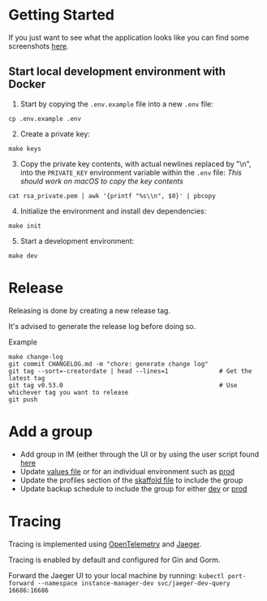 # Getting Started

If you just want to see what the application looks like you can find some screenshots [here](./docs/screenshots).

## Start local development environment with Docker

1. Start by copying the `.env.example` file into a new `.env` file:

```
cp .env.example .env
```

2. Create a private key:

```
make keys
```

3. Copy the private key contents, with actual newlines replaced by "\n", into the `PRIVATE_KEY` environment variable
   within the `.env` file:
   *This should work on macOS to copy the key contents*

```
cat rsa_private.pem | awk '{printf "%s\\n", $0}' | pbcopy
```

4. Initialize the environment and install dev dependencies:

```
make init
```

5. Start a development environment:

```
make dev
```

# Release

Releasing is done by creating a new release tag.

It's advised to generate the release log before doing so.

Example

```shell
make change-log
git commit CHANGELOG.md -m "chore: generate change log"
git tag --sort=-creatordate | head --lines=1              # Get the latest tag
git tag v0.53.0                                           # Use whichever tag you want to release
git push
```

# Add a group

* Add group in IM (either through the UI or by using the user script found [here](scripts/users/createGroup.sh)
* Update [values file](https://github.com/dhis2-sre/im-manager/blob/8cb9a5959e334b835188fa07e801996ff2410b7c/helm/chart/values.yaml#L12) or for an individual environment such as [prod](https://github.com/dhis2-sre/im-manager/blob/8cb9a5959e334b835188fa07e801996ff2410b7c/helm/data/values/prod/values.yaml#L1)
* Update the profiles section of the [skaffold file](https://github.com/dhis2-sre/im-manager/blob/8cb9a5959e334b835188fa07e801996ff2410b7c/skaffold.yaml#L96) to include the group
* Update backup schedule to include the group for either [dev](https://github.com/dhis2-sre/dhis2-infrastructure/blob/b9f53752ca9cb16883f2f78cae5fca42b4087b1f/modules/k8s/helm-backup-dev.tf#L1) or [prod](https://github.com/dhis2-sre/dhis2-infrastructure/blob/b9f53752ca9cb16883f2f78cae5fca42b4087b1f/modules/k8s/helm-backup-prod.tf#L1)

# Tracing

Tracing is implemented using [OpenTelemetry](https://opentelemetry.io/) and [Jaeger](https://www.jaegertracing.io/).

Tracing is enabled by default and configured for Gin and Gorm.

Forward the Jaeger UI to your local machine by running: `kubectl port-forward --namespace instance-manager-dev svc/jaeger-dev-query 16686:16686`
